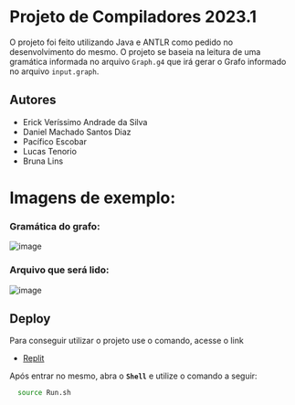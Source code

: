 
# Projeto de Compiladores 2023.1

O projeto foi feito utilizando Java e ANTLR como pedido no desenvolvimento do mesmo. O projeto se baseia na leitura de uma gramática informada no arquivo `Graph.g4` que irá gerar o Grafo informado no arquivo `input.graph`.

## Autores

- Erick Veríssimo Andrade da Silva
- Daniel Machado Santos Diaz
- Pacífico Escobar
- Lucas Tenorio
- Bruna Lins

# Imagens de exemplo:

### Gramática do grafo:

![image](https://github.com/danielmsdiaz/compiladores2023-ANTLR/assets/61604804/7562e9c1-7a60-47ca-85f0-ce4cd0827a49)

### Arquivo que será lido:

![image](https://github.com/danielmsdiaz/compiladores2023-ANTLR/assets/61604804/1e0a72ec-9afa-4218-b834-0bd6060900c2)

## Deploy

Para conseguir utilizar o projeto use o comando, acesse o link

 - [Replit](https://replit.com/join/dqbkewiola-erickandrade11)

Após entrar no mesmo, abra o **`Shell`** e utilize o comando a seguir:

```bash
  source Run.sh
```
